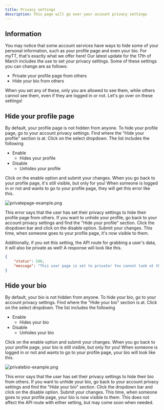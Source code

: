 ```yaml
---
title: Privacy settings
description: This page will go over your account privacy settings
---
```


## Information
You may notice that some account services have ways to hide some of your personal information, such as your profile page and even your bio. For myTT, that's exactly what we offer here! Our latest update for the 17th of March includes the use to set your privacy settings. Some of these settings you can change are as follows:

- Private your profile page from others
- Hide your bio from others

When you set any of these, only you are allowed to see them, while others cannot see them, even if they are logged in or not. Let's go over on these settings!

## Hide your profile page
By default, your profile page is not hidden from anyone. To hide your profile page, go to your account privacy settings. Find where the "Hide your profile" section is at. Click on the select dropdown. The list includes the following

- Enable
    - Hides your profile
- Disable
    - Unhides your profile

Click on the enable option and submit your changes. When you go back to your profile page, it's still visible, but only for you! When someone is logged in or not and wants to go to your profile page, they will get this error like this.

![privatepage-example.png](/images/privatepage-example.png)

This error says that the user has set their privacy settings to hide their profile page from others. If you want to unhide your profile, go back to your account privacy settings and find the "Hide your profile" section. Click the dropdown bar and click on the disable option. Submit your changes. This time, when someone goes to your profile page, it's now visible to them.

Additionally, if you set this setting, the API route for grabbing a user's data, it will also be private as well! A response will look like this.

```json
{
    "status": 500,
    "message": "This user page is set to private! You cannot look at their information right now!"
}
```

## Hide your bio
By default, your bio is not hidden from anyone. To hide your bio, go to your account privacy settings. Find where the "Hide your bio" section is at. Click on the select dropdown. The list includes the following

- Enable
    - Hides your bio
- Disable
    - Unhides your bio

Click on the enable option and submit your changes. When you go back to your profile page, your bio is still visible, but only for you! When someone is logged in or not and wants to go to your profile page, your bio will look like this.

![privatebio-example.png](/images/privatebio-example.png)

This error says that the user has set their privacy settings to hide their bio from others. If you want to unhide your bio, go back to your account privacy settings and find the "Hide your bio" section. Click the dropdown bar and click on the disable option. Submit your changes. This time, when someone goes to your profile page, your bio is now visible to them. This does not affect the API route with either setting, but may come soon when needed.